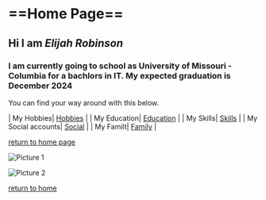 # ==Home Page==

## Hi I am *Elijah Robinson*

### I am currently going to school as University of Missouri - Columbia for a bachlors in IT. My expected graduation is December 2024

You can find your way around with this below.

| My Hobbies| [Hobbies](./Hobbies.md) |
| My Education| [Education](./Education.md) |
| My Skills| [Skills](./Skills.md) |
| My Social accounts| [Social](./Social.md) |
| My Familt| [Family](./Family.md) |

[return to home page](./README.md)

![Picture 1]()

![Picture 2]()

[return to home](./README.md)